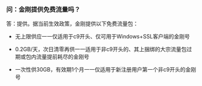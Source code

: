 ### 问：金刚提供免费流量吗？
答：提供。据当前生效政策，金刚提供以下免费流量包：<br>

- 无上限供应一一仅适用于c9开头、仅可用于Windows+SSL客户端的金刚号

- 0.2GB/天，次日清零再供一一适用于非c9开头的、其上捆绑的大宗流量包过期或包内流量提前耗尽的金刚号

- 一次性供30GB，有效期1个月一一仅适用于新注册用户第一个非c9开头的金刚号

